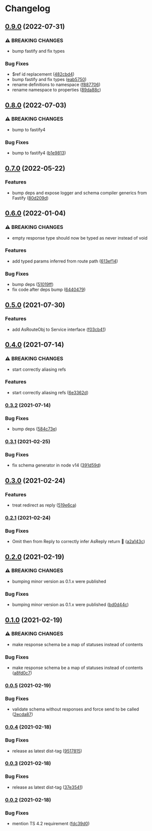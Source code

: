 # Changelog

## [0.9.0](https://github.com/Coobaha/typed-fastify/compare/v0.8.0...v0.9.0) (2022-07-31)


### ⚠ BREAKING CHANGES

* bump fastify and fix types

### Bug Fixes

* $ref id replacement ([482cbd4](https://github.com/Coobaha/typed-fastify/commit/482cbd4c412f43df015ccb4b9bec09f0e15514eb))
* bump fastify and fix types ([eab5750](https://github.com/Coobaha/typed-fastify/commit/eab5750d1f30b8e1d414742fe314ff1f800d4b70))
* rename definitions to namespace ([f887706](https://github.com/Coobaha/typed-fastify/commit/f887706fed340a5943212984b7cdb0d7352f72a6))
* rename namespace to properties ([89da88c](https://github.com/Coobaha/typed-fastify/commit/89da88c49967eaa5c53db88b848f509e31ae172d))

## [0.8.0](https://github.com/Coobaha/typed-fastify/compare/v0.7.0...v0.8.0) (2022-07-03)


### ⚠ BREAKING CHANGES

* bump to fastify4

### Bug Fixes

* bump to fastify4 ([b1e9813](https://github.com/Coobaha/typed-fastify/commit/b1e98132abb660cc0bb7b0d0d905ef252f3b15d0))

## [0.7.0](https://github.com/Coobaha/typed-fastify/compare/v0.6.0...v0.7.0) (2022-05-22)


### Features

* bump deps and expose logger and schema compiler generics from Fastify ([80d209d](https://github.com/Coobaha/typed-fastify/commit/80d209dda1721ee4492a5eff5a05ac07fe76c7e6))

## [0.6.0](https://www.github.com/Coobaha/typed-fastify/compare/v0.5.0...v0.6.0) (2022-01-04)


### ⚠ BREAKING CHANGES

* empty response type should now be typed as never instead of void

### Features

* add typed params inferred from route path ([613ef14](https://www.github.com/Coobaha/typed-fastify/commit/613ef143f0a741be9456057c1a70877678184d2f))


### Bug Fixes

* bump deps ([51019ff](https://www.github.com/Coobaha/typed-fastify/commit/51019ffc1d57e362f3e07cc48bf3df8d50f0b742))
* fix code after deps bump ([6440479](https://www.github.com/Coobaha/typed-fastify/commit/64404796f3ba28a407e120e903398dac979d8e64))

## [0.5.0](https://www.github.com/Coobaha/typed-fastify/compare/v0.4.0...v0.5.0) (2021-07-30)


### Features

* add AsRouteObj to Service interface ([f03cb41](https://www.github.com/Coobaha/typed-fastify/commit/f03cb415042b75e43403430fd09f61ba96a821e4))

## [0.4.0](https://www.github.com/Coobaha/typed-fastify/compare/v0.3.2...v0.4.0) (2021-07-14)


### ⚠ BREAKING CHANGES

* start correctly aliasing refs

### Features

* start correctly aliasing refs ([6e3362d](https://www.github.com/Coobaha/typed-fastify/commit/6e3362db34819869f2a61aef4ebbad803f77b6f1))

### [0.3.2](https://www.github.com/Coobaha/typed-fastify/compare/v0.3.1...v0.3.2) (2021-07-14)


### Bug Fixes

* bump deps ([584c73e](https://www.github.com/Coobaha/typed-fastify/commit/584c73ec22311562aa025b8443043c37913506d7))

### [0.3.1](https://www.github.com/Coobaha/typed-fastify/compare/v0.3.0...v0.3.1) (2021-02-25)


### Bug Fixes

* fix schema generator in node v14 ([391d59d](https://www.github.com/Coobaha/typed-fastify/commit/391d59d8d9e29b079130a7a4c05040ae320d7c5a))

## [0.3.0](https://www.github.com/Coobaha/typed-fastify/compare/v0.2.1...v0.3.0) (2021-02-24)


### Features

* treat redirect as reply ([519e6ca](https://www.github.com/Coobaha/typed-fastify/commit/519e6cad45ba780c78f6c0938f75b032b6bf2da1))

### [0.2.1](https://www.github.com/Coobaha/typed-fastify/compare/v0.2.0...v0.2.1) (2021-02-24)


### Bug Fixes

* Omit then from Reply to correctly infer AsReply return 🎉 ([a2a143c](https://www.github.com/Coobaha/typed-fastify/commit/a2a143c2d0d9f0ff0dab8eefee49bd1e4380e048))

## [0.2.0](https://www.github.com/Coobaha/typed-fastify/compare/v0.1.0...v0.2.0) (2021-02-19)


### ⚠ BREAKING CHANGES

* bumping minor version as 0.1.x were published

### Bug Fixes

* bumping minor version as 0.1.x were published ([bd0d44c](https://www.github.com/Coobaha/typed-fastify/commit/bd0d44c339265c337c626e05aa5ec01db48b9ac6))

## [0.1.0](https://www.github.com/Coobaha/typed-fastify/compare/v0.0.5...v0.1.0) (2021-02-19)


### ⚠ BREAKING CHANGES

* make response schema be a map of statuses instead of contents

### Bug Fixes

* make response schema be a map of statuses instead of contents ([a8fd0c7](https://www.github.com/Coobaha/typed-fastify/commit/a8fd0c7e94505dfc33b8e51f4b39851d6ba7b0a4))

### [0.0.5](https://www.github.com/Coobaha/typed-fastify/compare/v0.0.4...v0.0.5) (2021-02-19)


### Bug Fixes

* validate schema without responses and force send to be called ([2ecda87](https://www.github.com/Coobaha/typed-fastify/commit/2ecda876484c21d1b23e7f0a520d4e015cad5eb9))

### [0.0.4](https://www.github.com/Coobaha/typed-fastify/compare/v0.0.3...v0.0.4) (2021-02-18)


### Bug Fixes

* release as latest dist-tag ([9517815](https://www.github.com/Coobaha/typed-fastify/commit/951781514813f1d64f213614c19edcefae29cd92))

### [0.0.3](https://www.github.com/Coobaha/typed-fastify/compare/v0.0.2...v0.0.3) (2021-02-18)


### Bug Fixes

* release as latest dist-tag ([37e3541](https://www.github.com/Coobaha/typed-fastify/commit/37e354104e77e932b815725b5bb3166520899d24))

### [0.0.2](https://www.github.com/Coobaha/typed-fastify/compare/v0.0.1...v0.0.2) (2021-02-18)


### Bug Fixes

* mention TS 4.2 requirement ([fdc39d0](https://www.github.com/Coobaha/typed-fastify/commit/fdc39d06e584393c941d00655cc5e485ae0dd970))
